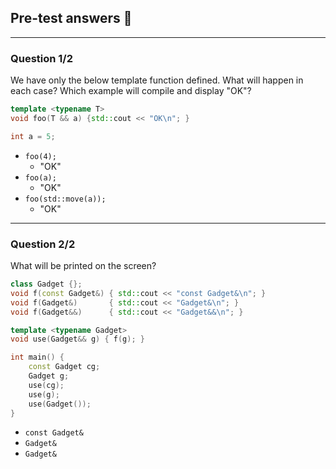 ## Pre-test answers 📝

___

### Question 1/2

We have only the below template function defined.
What will happen in each case? Which example will compile and display "OK"?

```cpp
template <typename T>
void foo(T && a) {std::cout << "OK\n"; }

int a = 5;
```

* <!-- .element: class="fragment fade-in" --> <code>foo(4);</code>
  * <!-- .element: class="fragment fade-in" --> "OK"
* <!-- .element: class="fragment fade-in" --> <code>foo(a);</code>
  * <!-- .element: class="fragment fade-in" --> "OK"
* <!-- .element: class="fragment fade-in" --> <code>foo(std::move(a));</code>
  * <!-- .element: class="fragment fade-in" --> "OK"

___
<!-- .slide: style="font-size: 0.9em" -->

### Question 2/2

What will be printed on the screen?

```cpp
class Gadget {};
void f(const Gadget&) { std::cout << "const Gadget&\n"; }
void f(Gadget&)       { std::cout << "Gadget&\n"; }
void f(Gadget&&)      { std::cout << "Gadget&&\n"; }

template <typename Gadget>
void use(Gadget&& g) { f(g); }

int main() {
    const Gadget cg;
    Gadget g;
    use(cg);
    use(g);
    use(Gadget());
}
```

* <!-- .element: class="fragment fade-in" --> <code>const Gadget&</code>
* <!-- .element: class="fragment fade-in" --> <code>Gadget&</code>
* <!-- .element: class="fragment fade-in" --> <code>Gadget&</code>
